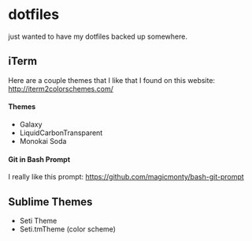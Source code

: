 # dotfiles

just wanted to have my dotfiles backed up somewhere. 


## iTerm
Here are a couple themes that I like that I found on this website: http://iterm2colorschemes.com/

#### Themes
* Galaxy
* LiquidCarbonTransparent
* Monokai Soda

#### Git in Bash Prompt
I really like this prompt: https://github.com/magicmonty/bash-git-prompt

## Sublime Themes
* Seti Theme
* Seti.tmTheme (color scheme)

